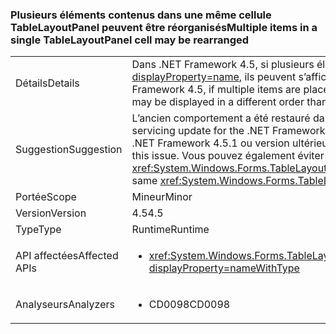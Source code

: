 ### <a name="multiple-items-in-a-single-tablelayoutpanel-cell-may-be-rearranged"></a><span data-ttu-id="6c26f-101">Plusieurs éléments contenus dans une même cellule TableLayoutPanel peuvent être réorganisés</span><span class="sxs-lookup"><span data-stu-id="6c26f-101">Multiple items in a single TableLayoutPanel cell may be rearranged</span></span>

|   |   |
|---|---|
|<span data-ttu-id="6c26f-102">Détails</span><span class="sxs-lookup"><span data-stu-id="6c26f-102">Details</span></span>|<span data-ttu-id="6c26f-103">Dans .NET Framework 4.5, si plusieurs éléments sont placés dans la même cellule <xref:System.Windows.Forms.TableLayoutPanel?displayProperty=name>, ils peuvent s’afficher dans un autre ordre que celui dans lequel ils s’affichent dans .NET Framework 4.0.</span><span class="sxs-lookup"><span data-stu-id="6c26f-103">In the .NET Framework 4.5, if multiple items are placed in the same <xref:System.Windows.Forms.TableLayoutPanel?displayProperty=name> cell, they may be displayed in a different order than they were in the .NET Framework 4.0.</span></span>|
|<span data-ttu-id="6c26f-104">Suggestion</span><span class="sxs-lookup"><span data-stu-id="6c26f-104">Suggestion</span></span>|<span data-ttu-id="6c26f-105">L’ancien comportement a été restauré dans une mise à jour de maintenance pour le .NET Framework 4.5.</span><span class="sxs-lookup"><span data-stu-id="6c26f-105">This behavior was reverted in a servicing update for the .NET Framework 4.5.</span></span> <span data-ttu-id="6c26f-106">Pour résoudre ce problème, mettez à jour .NET Framework 4.5 ou mettez-le à niveau vers .NET Framework 4.5.1 ou version ultérieure.</span><span class="sxs-lookup"><span data-stu-id="6c26f-106">Please update the .NET Framework 4.5, or upgrade to .NET Framework 4.5.1 or later, to fix this issue.</span></span> <span data-ttu-id="6c26f-107">Vous pouvez également éviter de placer plusieurs éléments dans la même cellule <xref:System.Windows.Forms.TableLayoutPanel?displayProperty=name>.</span><span class="sxs-lookup"><span data-stu-id="6c26f-107">Alternatively, avoid the ambiguous case of multiple items in the same <xref:System.Windows.Forms.TableLayoutPanel?displayProperty=name> cell.</span></span>|
|<span data-ttu-id="6c26f-108">Portée</span><span class="sxs-lookup"><span data-stu-id="6c26f-108">Scope</span></span>|<span data-ttu-id="6c26f-109">Mineur</span><span class="sxs-lookup"><span data-stu-id="6c26f-109">Minor</span></span>|
|<span data-ttu-id="6c26f-110">Version</span><span class="sxs-lookup"><span data-stu-id="6c26f-110">Version</span></span>|<span data-ttu-id="6c26f-111">4.5</span><span class="sxs-lookup"><span data-stu-id="6c26f-111">4.5</span></span>|
|<span data-ttu-id="6c26f-112">Type</span><span class="sxs-lookup"><span data-stu-id="6c26f-112">Type</span></span>|<span data-ttu-id="6c26f-113">Runtime</span><span class="sxs-lookup"><span data-stu-id="6c26f-113">Runtime</span></span>|
|<span data-ttu-id="6c26f-114">API affectées</span><span class="sxs-lookup"><span data-stu-id="6c26f-114">Affected APIs</span></span>|<ul><li><xref:System.Windows.Forms.TableLayoutControlCollection.Add(System.Windows.Forms.Control%2CSystem.Int32%2CSystem.Int32)?displayProperty=nameWithType></li></ul>|
|<span data-ttu-id="6c26f-115">Analyseurs</span><span class="sxs-lookup"><span data-stu-id="6c26f-115">Analyzers</span></span>|<ul><li><span data-ttu-id="6c26f-116">CD0098</span><span class="sxs-lookup"><span data-stu-id="6c26f-116">CD0098</span></span></li></ul>|

